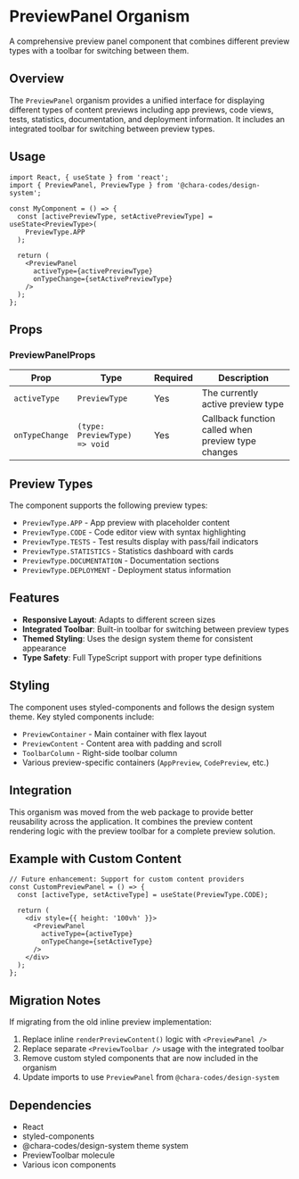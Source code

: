 # PreviewPanel Organism

A comprehensive preview panel component that combines different preview types with a toolbar for switching between them.

## Overview

The `PreviewPanel` organism provides a unified interface for displaying different types of content previews including app previews, code views, tests, statistics, documentation, and deployment information. It includes an integrated toolbar for switching between preview types.

## Usage

```tsx
import React, { useState } from 'react';
import { PreviewPanel, PreviewType } from '@chara-codes/design-system';

const MyComponent = () => {
  const [activePreviewType, setActivePreviewType] = useState<PreviewType>(
    PreviewType.APP
  );

  return (
    <PreviewPanel
      activeType={activePreviewType}
      onTypeChange={setActivePreviewType}
    />
  );
};
```

## Props

### PreviewPanelProps

| Prop | Type | Required | Description |
|------|------|----------|-------------|
| `activeType` | `PreviewType` | Yes | The currently active preview type |
| `onTypeChange` | `(type: PreviewType) => void` | Yes | Callback function called when preview type changes |

## Preview Types

The component supports the following preview types:

- `PreviewType.APP` - App preview with placeholder content
- `PreviewType.CODE` - Code editor view with syntax highlighting
- `PreviewType.TESTS` - Test results display with pass/fail indicators
- `PreviewType.STATISTICS` - Statistics dashboard with cards
- `PreviewType.DOCUMENTATION` - Documentation sections
- `PreviewType.DEPLOYMENT` - Deployment status information

## Features

- **Responsive Layout**: Adapts to different screen sizes
- **Integrated Toolbar**: Built-in toolbar for switching between preview types
- **Themed Styling**: Uses the design system theme for consistent appearance
- **Type Safety**: Full TypeScript support with proper type definitions

## Styling

The component uses styled-components and follows the design system theme. Key styled components include:

- `PreviewContainer` - Main container with flex layout
- `PreviewContent` - Content area with padding and scroll
- `ToolbarColumn` - Right-side toolbar column
- Various preview-specific containers (`AppPreview`, `CodePreview`, etc.)

## Integration

This organism was moved from the web package to provide better reusability across the application. It combines the preview content rendering logic with the preview toolbar for a complete preview solution.

## Example with Custom Content

```tsx
// Future enhancement: Support for custom content providers
const CustomPreviewPanel = () => {
  const [activeType, setActiveType] = useState(PreviewType.CODE);

  return (
    <div style={{ height: '100vh' }}>
      <PreviewPanel
        activeType={activeType}
        onTypeChange={setActiveType}
      />
    </div>
  );
};
```

## Migration Notes

If migrating from the old inline preview implementation:

1. Replace inline `renderPreviewContent()` logic with `<PreviewPanel />`
2. Replace separate `<PreviewToolbar />` usage with the integrated toolbar
3. Remove custom styled components that are now included in the organism
4. Update imports to use `PreviewPanel` from `@chara-codes/design-system`

## Dependencies

- React
- styled-components
- @chara-codes/design-system theme system
- PreviewToolbar molecule
- Various icon components